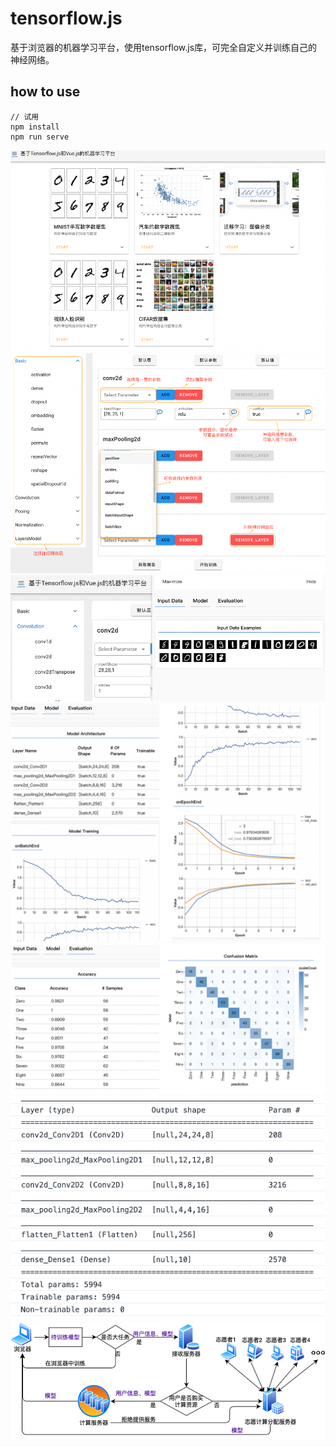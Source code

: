 # tensorflow.js

基于浏览器的机器学习平台，使用tensorflow.js库，可完全自定义并训练自己的神经网络。

## how to use
```
// 试用
npm install
npm run serve
```

![](./img/1.png)
![](./img/2.png)
![](./img/3.png)
![](./img/4.png)
![](./img/5.png)
![](./img/6.png)
![](./img/7.png)
